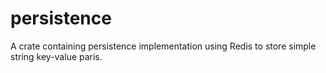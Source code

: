 # persistence

A crate containing persistence implementation using Redis to store simple string key-value paris.